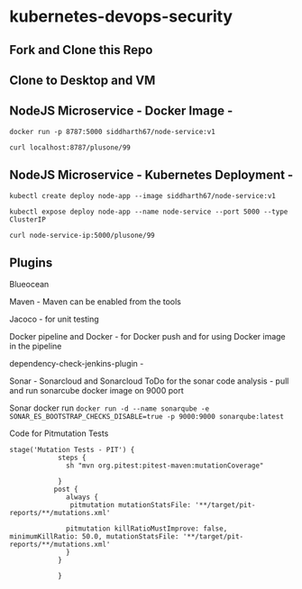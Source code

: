 # kubernetes-devops-security

## Fork and Clone this Repo

## Clone to Desktop and VM

## NodeJS Microservice - Docker Image -

`docker run -p 8787:5000 siddharth67/node-service:v1`

`curl localhost:8787/plusone/99`

## NodeJS Microservice - Kubernetes Deployment -

`kubectl create deploy node-app --image siddharth67/node-service:v1`

`kubectl expose deploy node-app --name node-service --port 5000 --type ClusterIP`

`curl node-service-ip:5000/plusone/99`

## Plugins

Blueocean

Maven - Maven can be enabled from the tools

Jacoco - for unit testing

Docker pipeline and Docker - for Docker push and for using Docker image in the pipeline

dependency-check-jenkins-plugin -

Sonar - Sonarcloud and Sonarcloud ToDo for the sonar code analysis  - pull and run sonarcube docker image on 9000 port

Sonar docker run
`` docker run -d --name sonarqube -e SONAR_ES_BOOTSTRAP_CHECKS_DISABLE=true -p 9000:9000 sonarqube:latest ``



Code for Pitmutation Tests

```Jenkinsfile
stage('Mutation Tests - PIT') {
            steps {
              sh "mvn org.pitest:pitest-maven:mutationCoverage"
              
            }
           post {
              always { 
               pitmutation mutationStatsFile: '**/target/pit-reports/**/mutations.xml'

              pitmutation killRatioMustImprove: false, minimumKillRatio: 50.0, mutationStatsFile: '**/target/pit-reports/**/mutations.xml'
              }
            } 
            
            } 

```
